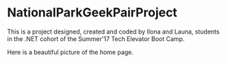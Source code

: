 # NationalParkGeekPairProject

This is a project designed, created and coded by Ilona and Launa, students in the .NET cohort of the Summer'17 Tech Elevator Boot Camp. 

Here is a beautiful picture of the home page.
